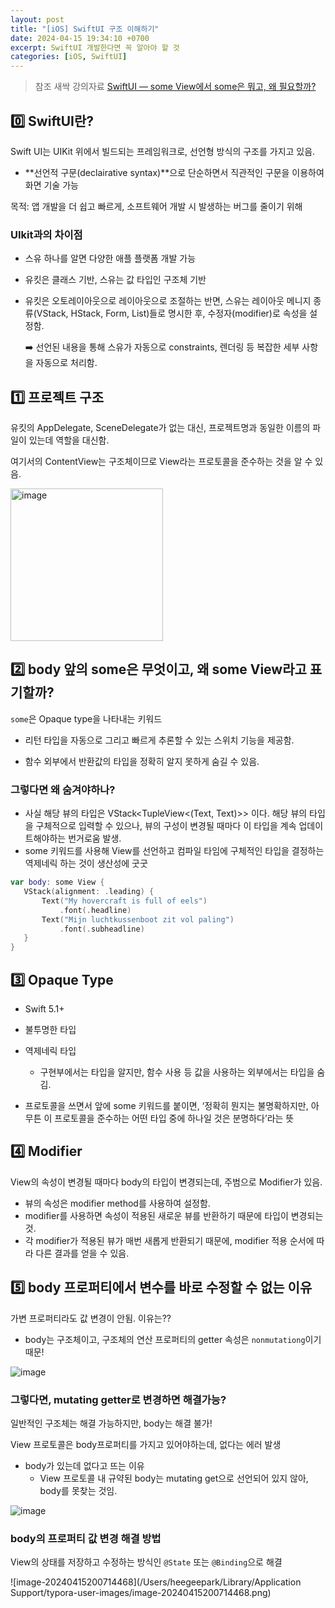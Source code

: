 ```yaml
---
layout: post
title: "[iOS] SwiftUI 구조 이해하기"
date: 2024-04-15 19:34:10 +0700
excerpt: SwiftUI 개발한다면 꼭 알아야 할 것
categories: [iOS, SwiftUI]
---
```


> 참조
> 새싹 강의자료
> [SwiftUI — some View에서 some은 뭐고, 왜 필요할까?](https://minsson.medium.com/swiftui-some-view%EC%97%90%EC%84%9C-some%EC%9D%80-%EB%AD%90%EA%B3%A0-%EC%99%9C-%ED%95%84%EC%9A%94%ED%95%A0%EA%B9%8C-67c25f5452c)

## 0️⃣ SwiftUI란?

Swift UI는 UIKit 위에서 빌드되는 프레임워크로, 선언형 방식의 구조를 가지고 있음.

- **선언적 구문(declairative syntax)**으로 단순하면서 직관적인 구문을 이용하여 화면 기술 가능

목적: 앱 개발을 더 쉽고 빠르게, 소프트웨어 개발 시 발생하는 버그를 줄이기 위해

### UIkit과의 차이점

- 스유 하나를 알면 다양한 애플 플랫폼 개발 가능

- 유킷은 클래스 기반, 스유는 값 타입인 구조체 기반

- 유킷은 오토레이아웃으로 레이아웃으로 조절하는 반면, 스유는 레이아웃 메니지 종류(VStack, HStack, Form, List)들로 명시한 후, 수정자(modifier)로 속성을 설정함.

  ➡️ 선언된 내용을 통해 스유가 자동으로 constraints, 렌더링 등 복잡한 세부 사항을 자동으로 처리함.

  

## 1️⃣ 프로젝트 구조

유킷의 AppDelegate, SceneDelegate가 없는 대신, 프로젝트명과 동일한 이름의 파일이 있는데 역할을 대신함.

여기서의 ContentView는 구조체이므로 View라는 프로토콜을 준수하는 것을 알 수 있음. 

<img width="244" alt="image" src="https://github.com/HeegeePark/SeSAC/assets/47033052/d45a3382-0d4b-4a9f-9aa8-1a8b5549e4b2">



## 2️⃣ body 앞의 some은 무엇이고, 왜 some View라고 표기할까?

`some`은 Opaque type을 나타내는 키워드

- 리턴 타입을 자동으로 그리고 빠르게 추론할 수 있는 스위치 기능을 제공함.

- 함수 외부에서 반환값의 타입을 정확히 알지 못하게 숨길 수 있음.

### 그렇다면 왜 숨겨야하나?

- 사실 해당 뷰의 타입은 VStack<TupleView<(Text, Text)>> 이다. 해당 뷰의 타입을 구체적으로 입력할 수 있으나, 뷰의 구성이 변경될 때마다 이 타입을 계속 업데이트해야하는 번거로움 발생.
- some 키워드를 사용해 View를 선언하고 컴파일 타임에 구체적인 타입을 결정하는 역제네릭 하는 것이 생산성에 굿굿

``` swift
var body: some View {
   VStack(alignment: .leading) {
       Text("My hovercraft is full of eels")
           .font(.headline)
       Text("Mijn luchtkussenboot zit vol paling")
           .font(.subheadline)
   }
}
```



## 3️⃣ Opaque Type

- Swift 5.1+

- 불투명한 타입
- 역제네릭 타입
  - 구현부에서는 타입을 알지만, 함수 사용 등 값을 사용하는 외부에서는 타입을 숨김.
- 프로토콜을 쓰면서 앞에 some 키워드를 붙이면, ‘정확히 뭔지는 불명확하지만, 아무튼 이 프로토콜을 준수하는 어떤 타입 중에 하나일 것은 분명하다’라는 뜻



## 4️⃣ Modifier

View의 속성이 변경될 때마다 body의 타입이 변경되는데, 주범으로 Modifier가 있음.

- 뷰의 속성은 modifier method를 사용하여 설정함.
- modifier를 사용하면 속성이 적용된 새로운 뷰를 반환하기 때문에 타입이 변경되는 것.
- 각 modifier가 적용된 뷰가 매번 새롭게 반환되기 때문에, modifier 적용 순서에 따라 다른 결과를 얻을 수 있음.



## 5️⃣ body 프로퍼티에서 변수를 바로 수정할 수 없는 이유

가변 프로퍼티라도 값 변경이 안됨. 이유는??

- body는 구조체이고, 구조체의 연산 프로퍼티의 getter 속성은 `nonmutationg`이기 때문!

![image](https://github.com/HeegeePark/SeSAC/assets/47033052/b2f8c514-ca03-46e7-aa46-1f3184a9ad97)

### 그렇다면, mutating getter로 변경하면 해결가능?

일반적인 구조체는 해결 가능하지만, body는 해결 불가!

View 프로토콜은 body프로퍼티를 가지고 있어야하는데, 없다는 에러 발생

- body가 있는데 없다고 뜨는 이유
  - View 프로토콜 내 규약된 body는 mutating get으로 선언되어 있지 않아, body를 못찾는 것임.

![image](https://github.com/HeegeePark/SeSAC/assets/47033052/410efc25-0415-4b76-9732-cd9766d10be6)

### body의 프로퍼티 값 변경 해결 방법

View의 상태를 저장하고 수정하는 방식인 `@State` 또는 `@Binding`으로 해결

![image-20240415200714468](/Users/heegeepark/Library/Application Support/typora-user-images/image-20240415200714468.png)
